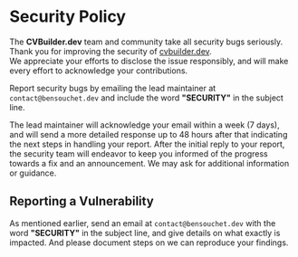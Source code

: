 # Security Policy
The **CVBuilder.dev** team and community take all security bugs seriously. Thank you for improving the security of [cvbuilder.dev](https://cvbuilder.dev).  
We appreciate your efforts to disclose the issue responsibly, and will make every effort to acknowledge your contributions.

Report security bugs by emailing the lead maintainer at `contact@bensouchet.dev` and include the word **"SECURITY"** in the subject line.

The lead maintainer will acknowledge your email within a week (7 days), and will send a more detailed response up to 48 hours after that indicating the next steps in handling your report. After the initial reply to your report, the security team will endeavor to keep you informed of the progress towards a fix and an announcement. We may ask for additional information or guidance.

## Reporting a Vulnerability

As mentioned earlier, send an email at `contact@bensouchet.dev` with the word **"SECURITY"** in the subject line, and give details on what exactly is impacted. And please document steps on we can reproduce your findings.
